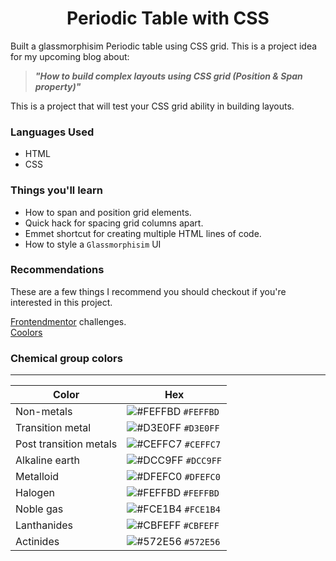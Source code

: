 <h1 align="center">Periodic Table with CSS</h1>

Built a glassmorphisim Periodic table using CSS grid.
This is a project idea for my upcoming blog about:

> _**"How to build complex layouts using CSS grid (Position & Span property)"**_

This is a project that will test your CSS grid ability in building layouts. 

### Languages Used
- HTML
- CSS

### Things you'll learn 
- How to span and position grid elements.
- Quick hack for spacing grid columns apart.
- Emmet shortcut for creating multiple HTML lines of code.
- How to style a `Glassmorphisim` UI

### Recommendations
These are a few things I recommend you should checkout if you're interested in this project.
<div><a href="https://frontendmentor.io" target="_blank">Frontendmentor</a> challenges.</div>
<div><a href="https://coolors.co" target="_blank">Coolors</a></div>

### Chemical group colors
<hr>


| Color                    | Hex                                                                |
| ------------------------ | ------------------------------------------------------------------ |
| Non-metals               | ![#FEFFBD](https://via.placeholder.com/10/0a192f?text=+) `#FEFFBD` |
| Transition metal         | ![#D3E0FF](https://via.placeholder.com/10/0a192f?text=+) `#D3E0FF` |
| Post transition metals   | ![#CEFFC7](https://via.placeholder.com/10/303C55?text=+) `#CEFFC7` |
| Alkaline earth           | ![#DCC9FF](https://via.placeholder.com/10/8892b0?text=+) `#DCC9FF` |
| Metalloid                 | ![#DFEFC0](https://via.placeholder.com/10/a8b2d1?text=+) `#DFEFC0` |
| Halogen                  | ![#FEFFBD](https://via.placeholder.com/10/ccd6f6?text=+) `#FEFFBD` |
| Noble gas                | ![#FCE1B4](https://via.placeholder.com/10/e6f1ff?text=+) `#FCE1B4` |
| Lanthanides              | ![#CBFEFF](https://via.placeholder.com/10/64ffda?text=+) `#CBFEFF` |
| Actinides                | ![#572E56](https://via.placeholder.com/10/64ffda?text=+) `#572E56` |
